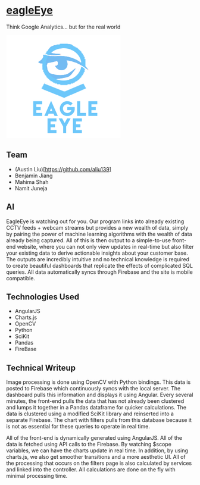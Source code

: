 # [eagleEye](https://aliu139.github.io/eagleEye/index.html)
Think Google Analytics... but for the real world

![Eagle Eye](res/ee.png "EagleEye")

## Team
* (Austin Liu)[https://github.com/aliu139]
* Benjamin Jiang
* Mahima Shah
* Namit Juneja

## Al
EagleEye is watching out for you. Our program links into already existing CCTV feeds + webcam streams but provides a new wealth of data, simply by pairing the power of machine learning algorithms with the wealth of data already being captured. All of this is then output to a simple-to-use front-end website, where you can not only view updates in real-time but also filter your existing data to derive actionable insights about your customer base. The outputs are incredibly intuitive and no technical knowledge is required to create beautiful dashboards that replicate the effects of complicated SQL queries. All data automatically syncs through Firebase and the site is mobile compatible.

## Technologies Used
* AngularJS
* Charts.js
* OpenCV
* Python
* SciKit
* Pandas
* FireBase

## Technical Writeup
Image processing is done using OpenCV with Python bindings. This data is posted to Firebase which continuously syncs with the local server. The dashboard pulls this information and displays it using Angular. Every several minutes, the front-end pulls the data that has not already been clustered and lumps it together in a Pandas dataframe for quicker calculations. The data is clustered using a modified SciKit library and reinserted into a separate Firebase. The chart with filters pulls from this database because it is not as essential for these queries to operate in real time.

All of the front-end is dynamically generated using AngularJS. All of the data is fetched using API calls to the Firebase. By watching $scope variables, we can have the charts update in real time. In addition, by using charts.js, we also get smoother transitions and a more aesthetic UI. All of the processing that occurs on the filters page is also calculated by services and linked into the controller. All calculations are done on the fly with minimal processing time.
